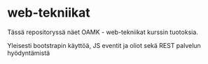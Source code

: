 # web-tekniikat
Tässä repositoryssä näet OAMK - web-tekniikat kurssin tuotoksia.

Yleisesti bootstrapin käyttöä, JS eventit ja oliot sekä REST palvelun hyödyntämistä
